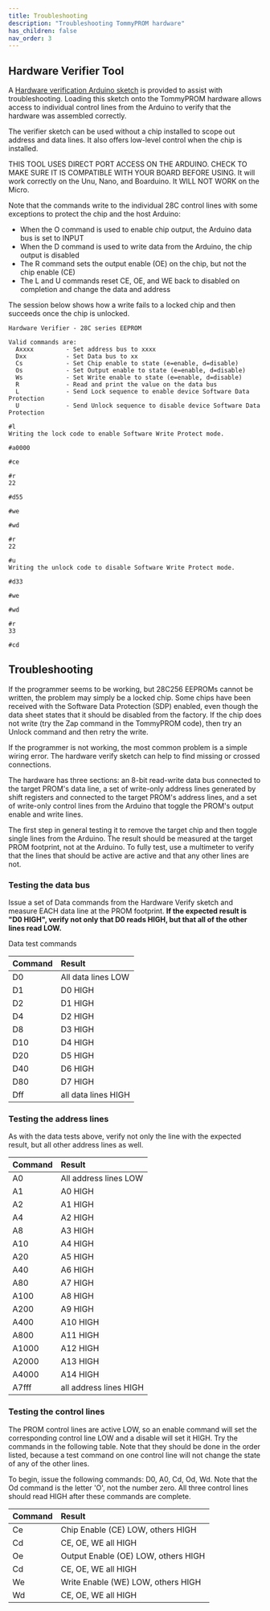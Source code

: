```yaml
---
title: Troubleshooting
description: "Troubleshooting TommyPROM hardware"
has_children: false
nav_order: 3
---
```


## Hardware Verifier Tool
A [Hardware verification Arduino sketch](https://github.com/TomNisbet/TommyPROM/tree/master/HardwareVerify)
is provided to assist with troubleshooting.  Loading this sketch onto the TommyPROM
hardware allows access to individual control lines from the Arduino to verify that the
hardware was assembled correctly.

The verifier sketch can be used without a chip installed to scope out address and data
lines.  It also offers low-level control when the chip is installed.  

THIS TOOL USES DIRECT PORT ACCESS ON THE ARDUINO.  CHECK TO MAKE SURE IT IS COMPATIBLE
WITH YOUR BOARD BEFORE USING.  It will work correctly on the Unu, Nano, and Boarduino.  It
WILL NOT WORK on the Micro.

Note that the commands write to the individual 28C control lines with some exceptions to
protect the chip and the host Arduino:

* When the O command is used to enable chip output, the Arduino data bus is set to INPUT
* When the D command is used to write data from the Arduino, the chip output is disabled
* The R command sets the output enable (OE) on the chip, but not the chip enable (CE)
* The L and U commands reset CE, OE, and WE back to disabled on completion and change the
data and address

The session below shows how a write fails to a locked chip and then succeeds once the chip
is unlocked.

```
Hardware Verifier - 28C series EEPROM

Valid commands are:
  Axxxx         - Set address bus to xxxx
  Dxx           - Set Data bus to xx
  Cs            - Set Chip enable to state (e=enable, d=disable)
  Os            - Set Output enable to state (e=enable, d=disable)
  Ws            - Set Write enable to state (e=enable, d=disable)
  R             - Read and print the value on the data bus
  L             - Send Lock sequence to enable device Software Data Protection
  U             - Send Unlock sequence to disable device Software Data Protection

#l
Writing the lock code to enable Software Write Protect mode.

#a0000

#ce

#r
22

#d55

#we

#wd

#r
22

#u
Writing the unlock code to disable Software Write Protect mode.

#d33

#we

#wd

#r
33

#cd

```

## Troubleshooting

If the programmer seems to be working, but 28C256 EEPROMs cannot be written, the problem
may simply be a locked chip.  Some chips have been received with the Software Data
Protection (SDP) enabled, even though the data sheet states that it should be disabled
from the factory.  If the chip does not write (try the Zap command in the TommyPROM code),
then try an Unlock command and then retry the write.

If the programmer is not working, the most common problem is a simple wiring error.  The
hardware verify sketch can help to find missing or crossed connections.

The hardware has three sections: an 8-bit read-write data bus connected to the target
PROM's data line, a set of write-only address lines generated by shift registers and
connected to the target PROM's address lines, and a set of write-only control lines from
the Arduino that toggle the PROM's output enable and write lines.

The first step in general testing it to remove the target chip and then toggle single
lines from the Arduino.  The result should be measured at the target PROM footprint, not
at the Arduino.  To fully test, use a multimeter to verify that the lines that should be
active are active and that any other lines are not.

### Testing the data bus

Issue a set of Data commands from the Hardware Verify sketch and measure EACH data line at
the PROM footprint.  **If the expected result is "D0 HIGH", verify not only that D0 reads
HIGH, but that all of the other lines read LOW.**

Data test commands

|Command|Result|
|:---   |:---  |
|D0     |All data lines LOW|
|D1     |D0 HIGH|
|D2     |D1 HIGH|
|D4     |D2 HIGH|
|D8     |D3 HIGH|
|D10    |D4 HIGH|
|D20    |D5 HIGH|
|D40    |D6 HIGH|
|D80    |D7 HIGH|
|Dff    |all data lines HIGH|

### Testing the address lines

As with the data tests above, verify not only the line with the expected result, but all
other address lines as well.

|Command|Result|
|:---   |:---  |
|A0     |All address lines LOW|
|A1     |A0 HIGH|
|A2     |A1 HIGH|
|A4     |A2 HIGH|
|A8     |A3 HIGH|
|A10    |A4 HIGH|
|A20    |A5 HIGH|
|A40    |A6 HIGH|
|A80    |A7 HIGH|
|A100   |A8 HIGH|
|A200   |A9 HIGH|
|A400   |A10 HIGH|
|A800   |A11 HIGH|
|A1000  |A12 HIGH|
|A2000  |A13 HIGH|
|A4000  |A14 HIGH|
|A7fff  |all address lines HIGH|

### Testing the control lines

The PROM control lines are active LOW, so an enable command will set the corresponding
control line LOW and a disable will set it HIGH.  Try the commands in the following table.
Note that they should be done in the order listed, because a test command on one control
line will not change the state of any of the other lines.

To begin, issue the following commands: D0, A0, Cd, Od, Wd.  Note that the Od command is
the letter 'O', not the number zero.  All three control lines should read HIGH after these
commands are complete.

|Command|Result|
|:---   |:---  |
|Ce     | Chip Enable (CE) LOW, others HIGH|
|Cd     | CE, OE, WE all HIGH|
|Oe     | Output Enable (OE) LOW, others HIGH|
|Cd     | CE, OE, WE all HIGH|
|We     | Write Enable (WE) LOW, others HIGH|
|Wd     | CE, OE, WE all HIGH|
